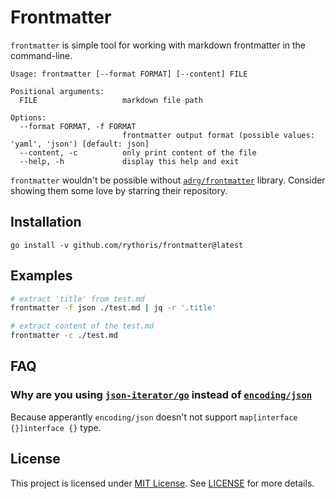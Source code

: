 # Frontmatter

`frontmatter` is simple tool for working with markdown frontmatter in the command-line.

```
Usage: frontmatter [--format FORMAT] [--content] FILE

Positional arguments:
  FILE                   markdown file path

Options:
  --format FORMAT, -f FORMAT
                         frontmatter output format (possible values: 'yaml', 'json') [default: json]
  --content, -c          only print content of the file
  --help, -h             display this help and exit
```

`frontmatter` wouldn't be possible without [`adrg/frontmatter`](https://github.com/adrg/frontmatter) library. Consider showing them some love by starring their repository.

## Installation

```console
go install -v github.com/rythoris/frontmatter@latest
```

## Examples

```sh
# extract 'title' from test.md
frontmatter -f json ./test.md | jq -r '.title'

# extract content of the test.md
frontmatter -c ./test.md
```

## FAQ

### Why are you using [`json-iterator/go`](https://github.com/json-iterator/go) instead of [`encoding/json`](https://pkg.go.dev/encoding/json)

Because apperantly `encoding/json` doesn't not support `map[interface {}]interface {}` type.

## License

This project is licensed under [MIT License](https://opensource.org/license/mit/). See [LICENSE](./LICENSE) for more details.

